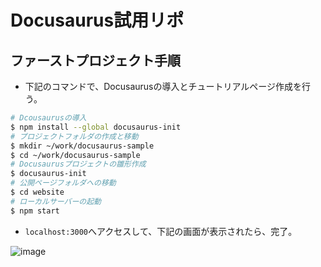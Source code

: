 # Docusaurus試用リポ
## ファーストプロジェクト手順

- 下記のコマンドで、Docusaurusの導入とチュートリアルページ作成を行う。

```bash
# Dcousaurusの導入
$ npm install --global docusaurus-init
# プロジェクトフォルダの作成と移動
$ mkdir ~/work/docusaurus-sample
$ cd ~/work/docusaurus-sample
# Docusaurusプロジェクトの雛形作成
$ docusaurus-init
# 公開ページフォルダへの移動
$ cd website
# ローカルサーバーの起動
$ npm start
```

- `localhost:3000`へアクセスして、下記の画面が表示されたら、完了。

![image](https://user-images.githubusercontent.com/44114228/57009629-adb51080-6c32-11e9-8370-e46ce0047051.png)

